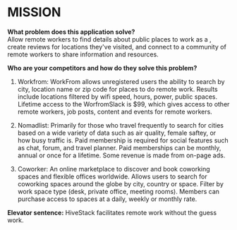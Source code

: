 # MISSION 

**What problem does this application solve?**  
Allow remote workers to find details about public places to work as a , create reviews for locations they've visited, and connect to a community of remote workers to share information and resources.  

**Who are your competitors and how do they solve this problem?**  

1. Workfrom: WorkFrom allows unregistered users the ability to search by city, location name or zip code for places to do remote work. Results include locations filtered by wifi speed, hours, power, public spaces.  Lifetime access to the WorfromSlack is $99, which gives access to other remote workers, job posts, content and events for remote workers.  

2. Nomadlist: Primarily for those who travel frequently to search for cities based on a wide variety of data such as air quality, female saftey, or how busy traffic is. Paid membership is required for social features such as chat, forum, and travel planner. Paid memberships can be monthly, annual or once for a lifetime.  Some revenue is made from on-page ads.   

3. Coworker: An online marketplace to discover and book coworking spaces and flexible offices worldwide.  Allows users to search for coworking spaces around the globe by city, country or space. Filter by work space type (desk, private office, meeting rooms).  Members can purchase access to spaces at a daily, weekly or monthly rate.  



**Elevator sentence:**
  HiveStack facilitates remote work without the guess work.  